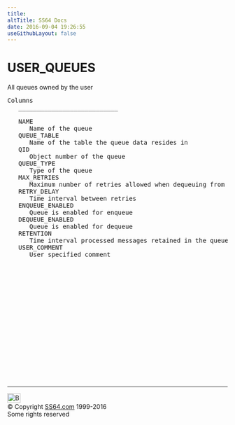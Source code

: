 ```yaml
---
title:
altTitle: SS64 Docs
date: 2016-09-04 19:26:55
useGithubLayout: false
---
```

<!-- #BeginLibraryItem "/Library/head_orad.lbi" --><!-- #EndLibraryItem --><h1>USER_QUEUES </h1><p> All queues owned by the user </p> 
 
<pre>Columns
   ___________________________
 
   NAME
      Name of the queue
   QUEUE_TABLE
      Name of the table the queue data resides in
   QID
      Object number of the queue
   QUEUE_TYPE
      Type of the queue
   MAX_RETRIES
      Maximum number of retries allowed when dequeuing from the queue
   RETRY_DELAY
      Time interval between retries
   ENQUEUE_ENABLED
      Queue is enabled for enqueue
   DEQUEUE_ENABLED
      Queue is enabled for dequeue
   RETENTION
      Time interval processed messages retained in the queue
   USER_COMMENT
      User specified comment

</pre><!-- #BeginLibraryItem "/Library/foot_orad.lbi" --><p>
<!-- oracle-footer -->
<ins class="adsbygoogle" style="display:inline-block;width:300px;height:250px" data-ad-client="ca-pub-6140977852749469" data-ad-slot="4275490898"></ins>
<script>
(adsbygoogle = window.adsbygoogle || []).push({});
</script></p>
<hr>
<div id="bl" class="footer"><a href="USER_QUEUES.html#"><img src="../images/top.png" width="30" height="22" alt="Back to the Top"></a></div>
<div id="br" class="footer, tagline">© Copyright <a href="http://ss64.com/">SS64.com</a> 1999-2016<br>
Some rights reserved</div>
<!-- #EndLibraryItem -->

